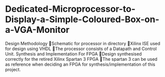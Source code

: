 # Dedicated-Microprocessor-to-Display-a-Simple-Coloured-Box-on-a-VGA-Monitor

Design Methodology
Schematic for processor in directory
Xilinx ISE used for design using VHDL
The processor consists of a Datapath and Control Unit.
Synthesis and Implementation For FPGA
Design synthesised correctly for the retired Xilinx Spartan 3 FPGA
The spartan 3 can be used as reference when deciding an FPGA for synthesis/implementation of this project.
